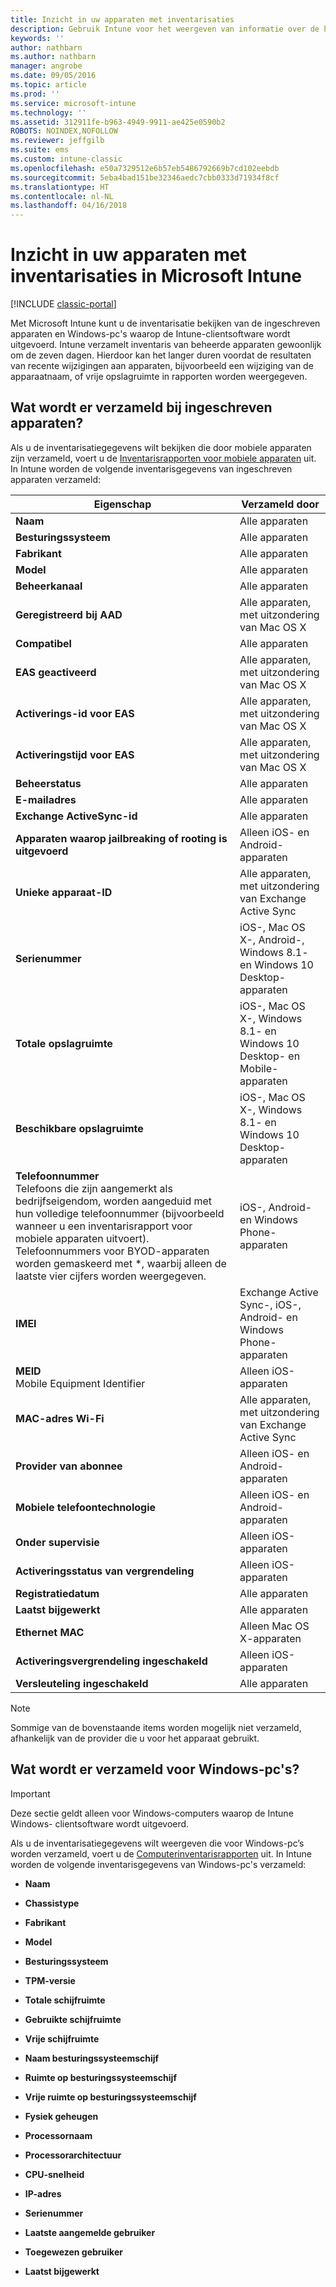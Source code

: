 ```yaml
---
title: Inzicht in uw apparaten met inventarisaties
description: Gebruik Intune voor het weergeven van informatie over de hardware van de apparaten die u beheert.
keywords: ''
author: nathbarn
ms.author: nathbarn
manager: angrobe
ms.date: 09/05/2016
ms.topic: article
ms.prod: ''
ms.service: microsoft-intune
ms.technology: ''
ms.assetid: 312911fe-b963-4949-9911-ae425e0590b2
ROBOTS: NOINDEX,NOFOLLOW
ms.reviewer: jeffgilb
ms.suite: ems
ms.custom: intune-classic
ms.openlocfilehash: e50a7329512e6b57eb5486792669b7cd102eebdb
ms.sourcegitcommit: 5eba4bad151be32346aedc7cbb0333d71934f8cf
ms.translationtype: HT
ms.contentlocale: nl-NL
ms.lasthandoff: 04/16/2018
---
```

# <a name="understand-your-devices-with-inventory-in-microsoft-intune"></a>Inzicht in uw apparaten met inventarisaties in Microsoft Intune

[!INCLUDE [classic-portal](../includes/classic-portal.md)]

Met Microsoft Intune kunt u de inventarisatie bekijken van de ingeschreven apparaten en Windows-pc's waarop de Intune-clientsoftware wordt uitgevoerd.
Intune verzamelt inventaris van beheerde apparaten gewoonlijk om de zeven dagen. Hierdoor kan het langer duren voordat de resultaten van recente wijzigingen aan apparaten, bijvoorbeeld een wijziging van de apparaatnaam, of vrije opslagruimte in rapporten worden weergegeven.

## <a name="whats-collected-from-enrolled-devices"></a>Wat wordt er verzameld bij ingeschreven apparaten?
Als u de inventarisatiegegevens wilt bekijken die door mobiele apparaten zijn verzameld, voert u de [Inventarisrapporten voor mobiele apparaten](understand-microsoft-intune-operations-by-using-reports.md) uit. In Intune worden de volgende inventarisgegevens van ingeschreven apparaten verzameld:

|Eigenschap|Verzameld door|
|------------|-----------------------|
|**Naam**|Alle apparaten|
|**Besturingssysteem**|Alle apparaten|
|**Fabrikant**|Alle apparaten|
|**Model**|Alle apparaten|
|**Beheerkanaal**|Alle apparaten|
|**Geregistreerd bij AAD**|Alle apparaten, met uitzondering van Mac OS X|
|**Compatibel**|Alle apparaten|
|**EAS geactiveerd**|Alle apparaten, met uitzondering van Mac OS X|
|**Activerings-id voor EAS**|Alle apparaten, met uitzondering van Mac OS X|
|**Activeringstijd voor EAS**|Alle apparaten, met uitzondering van Mac OS X|
|**Beheerstatus**|Alle apparaten|
|**E-mailadres**|Alle apparaten|
|**Exchange ActiveSync-id**|Alle apparaten|
|**Apparaten waarop jailbreaking of rooting is uitgevoerd**|Alleen iOS- en Android-apparaten|
|**Unieke apparaat-ID**|Alle apparaten, met uitzondering van Exchange Active Sync|
|**Serienummer**|iOS-, Mac OS X-, Android-, Windows 8.1- en Windows 10 Desktop-apparaten|
|**Totale opslagruimte**|iOS-, Mac OS X-, Windows 8.1- en Windows 10 Desktop- en Mobile-apparaten|
|**Beschikbare opslagruimte**|iOS-, Mac OS X-, Windows 8.1- en Windows 10 Desktop-apparaten|
|**Telefoonnummer**<br>Telefoons die zijn aangemerkt als bedrijfseigendom, worden aangeduid met hun volledige telefoonnummer (bijvoorbeeld wanneer u een inventarisrapport voor mobiele apparaten uitvoert). Telefoonnummers voor BYOD-apparaten worden gemaskeerd met &#42;, waarbij alleen de laatste vier cijfers worden weergegeven.|iOS-, Android- en Windows Phone-apparaten|
|**IMEI**|Exchange Active Sync-, iOS-, Android- en Windows Phone-apparaten|
|**MEID**<br>Mobile Equipment Identifier|Alleen iOS-apparaten|
|**MAC-adres Wi-Fi**|Alle apparaten, met uitzondering van Exchange Active Sync|
|**Provider van abonnee**|Alleen iOS- en Android-apparaten|
|**Mobiele telefoontechnologie**|Alleen iOS- en Android-apparaten|
|**Onder supervisie**|Alleen iOS-apparaten|
|**Activeringsstatus van vergrendeling**|Alleen iOS-apparaten|
|**Registratiedatum**|Alle apparaten|
|**Laatst bijgewerkt**|Alle apparaten|
|**Ethernet MAC**|Alleen Mac OS X-apparaten|
|**Activeringsvergrendeling ingeschakeld**|Alleen iOS-apparaten|
|**Versleuteling ingeschakeld**|Alle apparaten|

>[!NOTE]
>Sommige van de bovenstaande items worden mogelijk niet verzameld, afhankelijk van de provider die u voor het apparaat gebruikt.

## <a name="whats-collected-from-windows-pcs"></a>Wat wordt er verzameld voor Windows-pc's?
> [!IMPORTANT]
> Deze sectie geldt alleen voor Windows-computers waarop de Intune Windows- clientsoftware wordt uitgevoerd.

Als u de inventarisatiegegevens wilt weergeven die voor Windows-pc’s worden verzameld, voert u de [Computerinventarisrapporten](understand-microsoft-intune-operations-by-using-reports.md) uit. In Intune worden de volgende inventarisgegevens van Windows-pc's verzameld:

-   **Naam**

-   **Chassistype**

-   **Fabrikant**

-   **Model**

-   **Besturingssysteem**

-   **TPM-versie**

-   **Totale schijfruimte**

-   **Gebruikte schijfruimte**

-   **Vrije schijfruimte**

-   **Naam besturingssysteemschijf**

-   **Ruimte op besturingssysteemschijf**

-   **Vrije ruimte op besturingssysteemschijf**

-   **Fysiek geheugen**

-   **Processornaam**

-   **Processorarchitectuur**

-   **CPU-snelheid**

-   **IP-adres**

-   **Serienummer**

-   **Laatste aangemelde gebruiker**

-   **Toegewezen gebruiker**

-   **Laatst bijgewerkt**

<!-- this section below belongs in the planning journey
### See Also
[Monitoring and reports with Microsoft Intune](monitoring-and-reports-with-microsoft-intune.md)
-->
